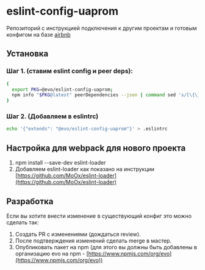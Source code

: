 # eslint-config-uaprom
Репозиторий c инструкцией подключения к другим проектам и 
готовым конфигом на базе [airbnb](https://github.com/airbnb/javascript)

## Установка

### Шаг 1. (ставим eslint config и peer deps):

```bash
(
  export PKG=@evo/eslint-config-uaprom;
  npm info "$PKG@latest" peerDependencies --json | command sed 's/[\{\},]//g ; s/: /@/g' | xargs npm install --save-dev "$PKG@latest"
)
```
### Шаг 2. (Добавляем в eslintrc)
```bash
echo '{"extends": "@evo/eslint-config-uaprom"}' > .eslintrc
```

## Настройка для webpack для нового проекта
1. npm install --save-dev eslint-loader
2. Добавляем eslint-loader как показано на инструкции [https://github.com/MoOx/eslint-loader](https://github.com/MoOx/eslint-loader)

## Разработка
Если вы хотите внести изменение в существующий конфиг это можно сделать так:

1. Создать PR c изменениями (дождаться review).
2. После подтверждения изменений сделать merge в мастер.
3. Опубликовать пакет на npm (для этого вы должны быть добавлены в организацию evo на npm - [https://www.npmjs.com/org/evo](https://www.npmjs.com/org/evo))

